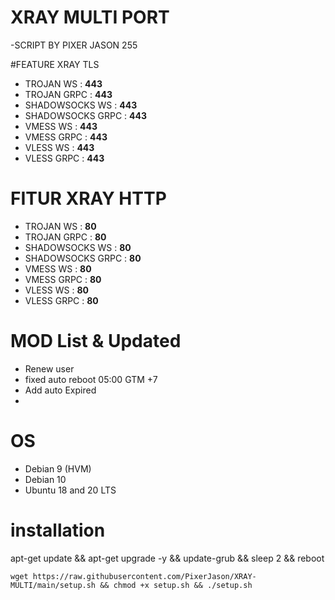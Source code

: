 <p align="center">

# XRAY MULTI PORT 
-SCRIPT BY PIXER JASON 255

#FEATURE XRAY TLS
- TROJAN WS        : **443**
- TROJAN GRPC      : **443**
- SHADOWSOCKS WS   : **443**
- SHADOWSOCKS GRPC : **443**
- VMESS WS         : **443**
- VMESS GRPC       : **443**
- VLESS WS         : **443**
- VLESS GRPC       : **443**

# FITUR XRAY HTTP
- TROJAN WS        : **80**
- TROJAN GRPC      : **80**
- SHADOWSOCKS WS   : **80**
- SHADOWSOCKS GRPC : **80**
- VMESS WS         : **80**
- VMESS GRPC       : **80**
- VLESS WS         : **80**
- VLESS GRPC       : **80**

# MOD List & Updated
- Renew user
- fixed auto reboot 05:00 GTM +7 
- Add auto Expired
- 

# OS 
- Debian 9 (HVM)
- Debian 10
- Ubuntu 18 and 20 LTS



# installation
apt-get update && apt-get upgrade -y && update-grub && sleep 2 && reboot

```
wget https://raw.githubusercontent.com/PixerJason/XRAY-MULTI/main/setup.sh && chmod +x setup.sh && ./setup.sh
```


